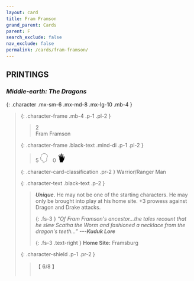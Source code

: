 ```yaml
---
layout: card
title: Fram Framson
grand_parent: Cards
parent: F
search_exclude: false
nav_exclude: false
permalink: /cards/fram-framson/
---
```


## PRINTINGS


### _Middle-earth: The Dragons_

{: .character .mx-sm-6 .mx-md-8 .mx-lg-10 .mb-4 }
> {: .character-frame .mb-4 .p-1 .pl-2 }
> > <div class="card-mp">2</div>
> > <div class="character-card-name">Fram Framson</div>
>
> {: .character-frame .black-text .mind-di .p-1 .pl-2 }
> > 5 ![](/assets/images/mind.svg)&emsp;0 ![](/assets/images/di.svg)
>
> {: .character-card-classification .pr-2 }
> Warrior/Ranger Man
>
> {: .character-text .black-text .p-2 }
> > _**Unique.**_ He may not be one of the starting characters. He may only be brought into play at his home site. +3 prowess against Dragon and Drake attacks. 
> > 
> > {: .fs-3 } 
> > _“Of Fram Framson's ancestor...the tales recount that he slew Scatha the Worm and fashioned a necklace from the dragon's teeth...”_ ***---&#65279;Kuduk&nbsp;Lore***  
> > 
> > {: .fs-3 .text-right } 
> > **Home Site:** Framsburg 
>
> {: .character-shield .p-1 .pr-2 }
> > <div class="card-shield">【 6/8 】</div>
> > <div class="card-corruption">&nbsp;</div>
